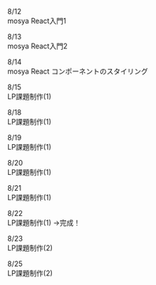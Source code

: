 8/12<br>
  mosya React入門1<br>

8/13<br>
  mosya React入門2<br>

8/14<br>
  mosya React コンポーネントのスタイリング<br>

8/15<br>
  LP課題制作(1)<br>

8/18<br>
  LP課題制作(1)<br>

8/19<br>
  LP課題制作(1)<br>

8/20<br>
  LP課題制作(1)<br>

8/21<br>
  LP課題制作(1)<br>

8/22<br>
  LP課題制作(1) →完成！<br>

8/23<br>
  LP課題制作(2)<br>

8/25<br>
  LP課題制作(2)<br>
